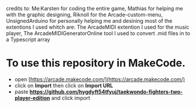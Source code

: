 credits to: Me:Karsten for coding the entire game,
Mathias for helping me with the graphic designing,
Riknoll for the Arcade-custom-menu,
UnsignedArduino for personally helping me and desining most of the extentions I used whitch are: The ArcadeMIDI extention I used for the music player, The ArcadeMIDIGeneratorOnline tool I used to convert .mid files in to a Typescript array

# To use this repository in MakeCode.

* open [https://arcade.makecode.com/](https://arcade.makecode.com/)
* click on **Import** then click on **Import URL**
* paste **https://github.com/hygdyft54tfyuj/taekwondo-fighters-two-player-edition** and click import





